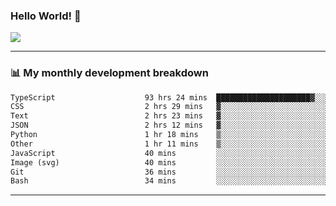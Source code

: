 ### Hello World! 👋

<a>
  <img align="center" src="https://github-readme-stats.vercel.app/api?username=megatunger&count_private=true&include_all_commits=true&bg_color=30,56CCF2,2F80ED&title_color=fff&text_color=fff" />
</a>

------
### 📊 My monthly development breakdown

<!--START_SECTION:waka-->

```txt
TypeScript                    93 hrs 24 mins  █████████████████████▓░░░   86.49 %
CSS                           2 hrs 29 mins   ▓░░░░░░░░░░░░░░░░░░░░░░░░   02.30 %
Text                          2 hrs 23 mins   ▓░░░░░░░░░░░░░░░░░░░░░░░░   02.21 %
JSON                          2 hrs 12 mins   ▓░░░░░░░░░░░░░░░░░░░░░░░░   02.05 %
Python                        1 hr 18 mins    ▒░░░░░░░░░░░░░░░░░░░░░░░░   01.21 %
Other                         1 hr 11 mins    ▒░░░░░░░░░░░░░░░░░░░░░░░░   01.11 %
JavaScript                    40 mins         ░░░░░░░░░░░░░░░░░░░░░░░░░   00.63 %
Image (svg)                   40 mins         ░░░░░░░░░░░░░░░░░░░░░░░░░   00.62 %
Git                           36 mins         ░░░░░░░░░░░░░░░░░░░░░░░░░   00.56 %
Bash                          34 mins         ░░░░░░░░░░░░░░░░░░░░░░░░░   00.54 %
```

<!--END_SECTION:waka-->

------
